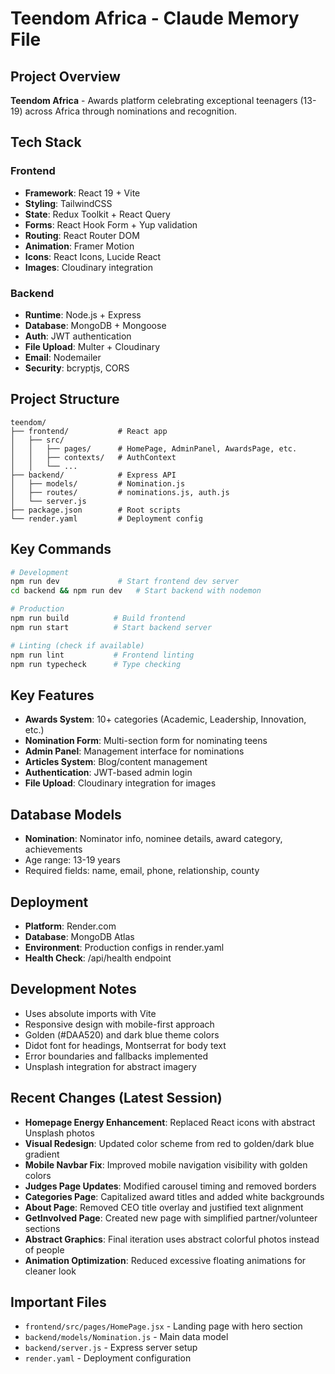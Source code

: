 # Teendom Africa - Claude Memory File

## Project Overview
**Teendom Africa** - Awards platform celebrating exceptional teenagers (13-19) across Africa through nominations and recognition.

## Tech Stack
### Frontend
- **Framework**: React 19 + Vite
- **Styling**: TailwindCSS
- **State**: Redux Toolkit + React Query
- **Forms**: React Hook Form + Yup validation
- **Routing**: React Router DOM
- **Animation**: Framer Motion
- **Icons**: React Icons, Lucide React
- **Images**: Cloudinary integration

### Backend  
- **Runtime**: Node.js + Express
- **Database**: MongoDB + Mongoose
- **Auth**: JWT authentication
- **File Upload**: Multer + Cloudinary
- **Email**: Nodemailer
- **Security**: bcryptjs, CORS

## Project Structure
```
teendom/
├── frontend/           # React app
│   ├── src/
│   │   ├── pages/      # HomePage, AdminPanel, AwardsPage, etc.
│   │   ├── contexts/   # AuthContext
│   │   └── ...
├── backend/            # Express API
│   ├── models/         # Nomination.js
│   ├── routes/         # nominations.js, auth.js
│   └── server.js
├── package.json        # Root scripts
└── render.yaml         # Deployment config
```

## Key Commands
```bash
# Development
npm run dev             # Start frontend dev server
cd backend && npm run dev   # Start backend with nodemon

# Production
npm run build          # Build frontend
npm run start          # Start backend server

# Linting (check if available)
npm run lint           # Frontend linting
npm run typecheck      # Type checking
```

## Key Features
- **Awards System**: 10+ categories (Academic, Leadership, Innovation, etc.)
- **Nomination Form**: Multi-section form for nominating teens
- **Admin Panel**: Management interface for nominations
- **Articles System**: Blog/content management
- **Authentication**: JWT-based admin login
- **File Upload**: Cloudinary integration for images

## Database Models
- **Nomination**: Nominator info, nominee details, award category, achievements
- Age range: 13-19 years
- Required fields: name, email, phone, relationship, county

## Deployment
- **Platform**: Render.com
- **Database**: MongoDB Atlas
- **Environment**: Production configs in render.yaml
- **Health Check**: /api/health endpoint

## Development Notes
- Uses absolute imports with Vite
- Responsive design with mobile-first approach
- Golden (#DAA520) and dark blue theme colors
- Didot font for headings, Montserrat for body text
- Error boundaries and fallbacks implemented
- Unsplash integration for abstract imagery

## Recent Changes (Latest Session)
- **Homepage Energy Enhancement**: Replaced React icons with abstract Unsplash photos
- **Visual Redesign**: Updated color scheme from red to golden/dark blue gradient
- **Mobile Navbar Fix**: Improved mobile navigation visibility with golden colors
- **Judges Page Updates**: Modified carousel timing and removed borders
- **Categories Page**: Capitalized award titles and added white backgrounds
- **About Page**: Removed CEO title overlay and justified text alignment
- **GetInvolved Page**: Created new page with simplified partner/volunteer sections
- **Abstract Graphics**: Final iteration uses abstract colorful photos instead of people
- **Animation Optimization**: Reduced excessive floating animations for cleaner look

## Important Files
- `frontend/src/pages/HomePage.jsx` - Landing page with hero section
- `backend/models/Nomination.js` - Main data model
- `backend/server.js` - Express server setup
- `render.yaml` - Deployment configuration